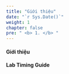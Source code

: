 ```yaml
---
title: "Giới thiệu"
date: "`r Sys.Date()`"
weight: 1
chapter: false
pre: " <b> 1. </b> "
---
```


#### Giới thiệu

#### Lab Timing Guide

<!-- Short track [Level 200] - 1.5hr -->

<!-- Full track [Level 400] - 4-5 hr -->
